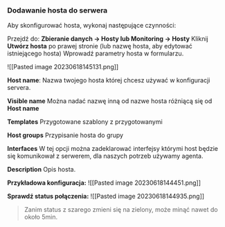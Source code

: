 ### Dodawanie hosta do serwera

Aby skonfigurować hosta, wykonaj następujące czynności:

Przejdź do: **Zbieranie danych → Hosty lub Monitoring → Hosty**
Kliknij **Utwórz hosta** po prawej stronie (lub nazwę hosta, aby edytować istniejącego hosta)
Wprowadź parametry hosta w formularzu.

![[Pasted image 20230618145131.png]]


**Host name**:
  Nazwa twojego hosta której chcesz używać w konfiguracji servera.

**Visible name**
  Można nadać nazwę inną od nazwe hosta różniącą się od **Host name**

**Templates**
  Przygotowane szablony z przygotowanymi 

**Host groups**
  Przypisanie hosta do grupy

**Interfaces**
  W tej opcji można zadeklarować interfejsy którymi host będzie się komunikował z serwerem, dla naszych potrzeb używamy agenta. 

**Description**
  Opis hosta.



**Przykładowa konfiguracja:**
![[Pasted image 20230618144451.png]]



**Sprawdź status połączenia:**
![[Pasted image 20230618144935.png]]


> Zanim status z szarego zmieni się na zielony, może minąć nawet do około 5min. 

